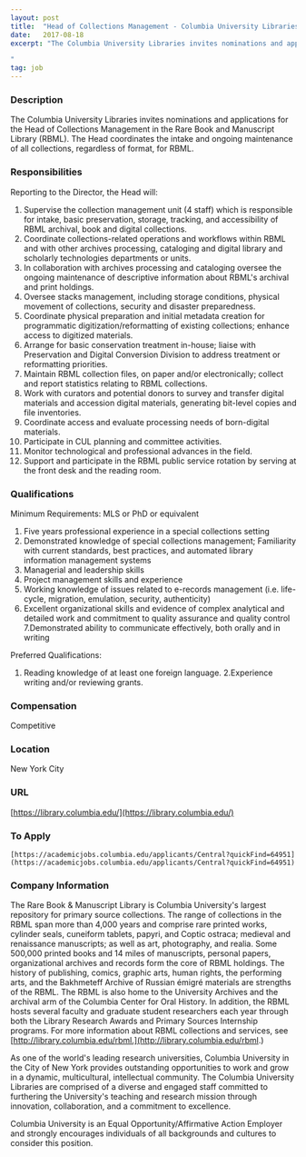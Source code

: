 ```yaml
---
layout: post
title:  "Head of Collections Management - Columbia University Libraries, Rare Book and Manuscript Library"
date:   2017-08-18
excerpt: "The Columbia University Libraries invites nominations and applications for the Head of Collections Management in the Rare Book and Manuscript Library (RBML). The Head coordinates the intake and ongoing maintenance of all collections, regardless of format, for RBML.

"
tag: job
---
```


### Description   

The Columbia University Libraries invites nominations and applications for the Head of Collections Management in the Rare Book and Manuscript Library (RBML). The Head coordinates the intake and ongoing maintenance of all collections, regardless of format, for RBML.




### Responsibilities   

Reporting to the Director, the Head will:

1. Supervise the collection management unit (4 staff) which is responsible for intake, basic preservation, storage, tracking, and accessibility of RBML archival, book and digital collections.
2. Coordinate collections-related operations and workflows within RBML and with other archives processing, cataloging and digital library and scholarly technologies departments or units.
3. In collaboration with archives processing and cataloging oversee the ongoing maintenance of descriptive information about RBML's archival and print holdings.
4. Oversee stacks management, including storage conditions, physical movement of collections, security and disaster preparedness.
5. Coordinate physical preparation and initial metadata creation for programmatic digitization/reformatting of existing collections; enhance access to digitized materials.
6. Arrange for basic conservation treatment in-house; liaise with Preservation and Digital Conversion Division to address treatment or reformatting priorities.
7. Maintain RBML collection files, on paper and/or electronically; collect and report statistics relating to RBML collections.
8. Work with curators and potential donors to survey and transfer digital materials and accession digital materials, generating bit-level copies and file inventories.
9. Coordinate access and evaluate processing needs of born-digital materials.
10. Participate in CUL planning and committee activities.
11. Monitor technological and professional advances in the field.
12. Support and participate in the RBML public service rotation by serving at the front desk and the reading room.



### Qualifications   

Minimum Requirements:
 MLS or PhD or equivalent 
1. Five years professional experience in a special collections setting
2. Demonstrated knowledge of special collections management; Familiarity with current standards, best practices, and automated library information management systems
3. Managerial and leadership skills
4. Project management skills and experience
5. Working knowledge of issues related to e-records management (i.e. life-cycle, migration, emulation, security, authenticity)
6. Excellent organizational skills and evidence of complex analytical and detailed work and commitment to quality assurance and quality control
7.Demonstrated ability to communicate effectively, both orally and in writing   

Preferred Qualifications:
1. Reading knowledge of at least one foreign language.
2.Experience writing and/or reviewing grants.   


### Compensation   

Competitive


### Location   

New York City


### URL   

[https://library.columbia.edu/](https://library.columbia.edu/)

### To Apply   

 	[https://academicjobs.columbia.edu/applicants/Central?quickFind=64951](https://academicjobs.columbia.edu/applicants/Central?quickFind=64951)      


### Company Information   

The Rare Book & Manuscript Library is Columbia University's largest repository for primary source collections. The range of collections in the RBML span more than 4,000 years and comprise rare printed works, cylinder seals, cuneiform tablets, papyri, and Coptic ostraca; medieval and renaissance manuscripts; as well as art, photography, and realia. Some 500,000 printed books and 14 miles of manuscripts, personal papers, organizational archives and records form the core of RBML holdings. The history of publishing, comics, graphic arts, human rights, the performing arts, and the Bakhmeteff Archive of Russian émigré materials are strengths of the RBML. The RBML is also home to the University Archives and the archival arm of the Columbia Center for Oral History. In addition, the RBML hosts several faculty and graduate student researchers each year through both the Library Research Awards and Primary Sources Internship programs. For more information about RBML collections and services, see [http://library.columbia.edu/rbml.](http://library.columbia.edu/rbml.)

As one of the world's leading research universities, Columbia University in the City of New York provides outstanding opportunities to work and grow in a dynamic, multicultural, intellectual community. The Columbia University Libraries are comprised of a diverse and engaged staff committed to furthering the University's teaching and research mission through innovation, collaboration, and a commitment to excellence.

Columbia University is an Equal Opportunity/Affirmative Action Employer and strongly encourages individuals of all backgrounds and cultures to consider this position.    




